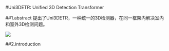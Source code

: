 #Uni3DETR: Unified 3D Detection Transformer

##1.abstract
提出了Uni3DETR，一种统一的3D检测器，在同一框架内解决室内和室外3D检测问题。

![](https://cdn.jsdelivr.net/gh/tj-messi/picture/1727245288574.png)

##2.introduction
